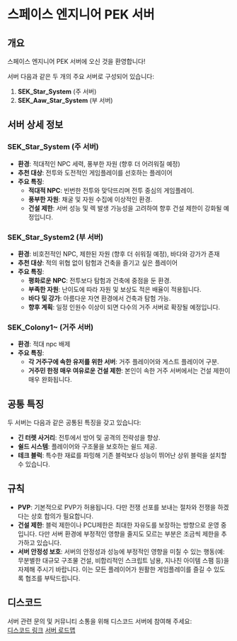 # 스페이스 엔지니어 PEK 서버

## 개요

스페이스 엔지니어 PEK 서버에 오신 것을 환영합니다!

서버 다음과 같은 두 개의 주요 서버로 구성되어 있습니다:

1. **SEK_Star_System** (주 서버)
2. **SEK_Aaw_Star_System** (부 서버)




## 서버 상세 정보

### **SEK_Star_System** (주 서버)

- **환경**: 적대적인 NPC 세력, 풍부한 자원 (향후 더 어려워질 예정)
- **추천 대상**: 전투와 도전적인 게임플레이를 선호하는 플레이어
- **주요 특징**:
  - **적대적 NPC**: 빈번한 전투와 맞닥뜨리며 전투 중심의 게임플레이.
  - **풍부한 자원**: 채굴 및 자원 수집에 이상적인 환경.
  - **건설 제한**: 서버 성능 및 렉 발생 가능성을 고려하여 향후 건설 제한이 강화될 예정입니다.



### **SEK_Star_System2** (부 서버)

- **환경**: 비호전적인 NPC, 제한된 자원 (향후 더 쉬워질 예정), 바다와 강가가 존재
- **추천 대상**: 적의 위협 없이 탐험과 건축을 즐기고 싶은 플레이어
- **주요 특징**:
  - **평화로운 NPC**: 전투보다 탐험과 건축에 중점을 둔 환경.
  - **부족한 자원**: 난이도에 따라 자원 및 보상도 적은 배율이 적용됩니다.
  - **바다 및 강가**: 아름다운 자연 환경에서 건축과 탐험 가능.
  - **향후 계획**: 일정 인원수 이상이 되면 다수의 거주 서버로 확장될 예정입니다.
### **SEK_Colony1~** (거주 서버)

- **환경**: 적대 npc 배제
- **주요 특징**:
  - **각 거주구에 속한 유저를 위한 서버**: 거주 플레이어와 게스트 플레이어 구분.
  - **거주민 한정 매우 여유로운 건설 제한**: 본인이 속한 거주 서버에서는 건설 제한이 매우 완화됩니다.




## 공통 특징

두 서버는 다음과 같은 공통된 특징을 갖고 있습니다:

- **긴 터렛 사거리**: 전투에서 방어 및 공격의 전략성을 향상.
- **쉴드 시스템**: 플레이어와 구조물을 보호하는 쉴드 제공.
- **테크 블럭**: 특수한 재료를 파밍해 기존 블럭보다 성능이 뛰어난 상위 블럭을 설치할 수 있습니다.



## 규칙


- **PVP**: 기본적으로 PVP가 허용됩니다. 다만 전쟁 선포를 보내는 절차와 전쟁을 하겠다는 상호 합의가 필요합니다.
- **건설 제한**: 블럭 제한이나 PCU제한은 최대한 자유도를 보장하는 방향으로 운영 중입니다. 다만 서버 환경에 부정적인 영향을 줄지도 모르는 부분은 조금씩 제한을 추가하고 있습니다.
- **서버 안정성 보호**: 서버의 안정성과 성능에 부정적인 영향을 미칠 수 있는 행동(예: 무분별한 대규모 구조물 건설, 비합리적인 스크립트 남용, 지나친 아이템 스팸 등)을 자제해 주시기 바랍니다. 이는 모든 플레이어가 원활한 게임플레이를 즐길 수 있도록 협조를 부탁드립니다.



## 디스코드

서버 관련 문의 및 커뮤니티 소통을 위해 디스코드 서버에 참여해 주세요:  
[디스코드 링크](https://discord.gg/WJqeXfv6M9)
[서버 로드맵](https://successful-airboat-f57.notion.site/10575e0bd20580e5b476dd6cb2dcd47e?v=3955b1d0efc74980b8cb51a306cbaf71)
